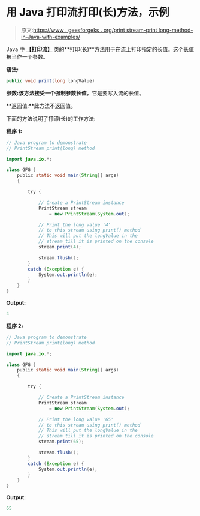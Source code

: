 # 用 Java 打印流打印(长)方法，示例

> 原文:[https://www . geesforgeks . org/print stream-print long-method-in-Java-with-examples/](https://www.geeksforgeeks.org/printstream-printlong-method-in-java-with-examples/)

Java 中 **[【打印流】](https://www.geeksforgeeks.org/java-io-printstream-class-java-set-1/)** 类的**打印(长)**方法用于在流上打印指定的长值。这个长值被当作一个参数。

**语法:**

```java
public void print(long longValue)
```

**参数:**该方法接受一个强制参数**长值**，它是要写入流的长值。

**返回值:**此方法不返回值。

下面的方法说明了打印(长)的工作方法:

**程序 1:**

```java
// Java program to demonstrate
// PrintStream print(long) method

import java.io.*;

class GFG {
    public static void main(String[] args)
    {

        try {

            // Create a PrintStream instance
            PrintStream stream
                = new PrintStream(System.out);

            // Print the long value '4'
            // to this stream using print() method
            // This will put the longValue in the
            // stream till it is printed on the console
            stream.print(4);

            stream.flush();
        }
        catch (Exception e) {
            System.out.println(e);
        }
    }
}
```

**Output:**

```java
4

```

**程序 2:**

```java
// Java program to demonstrate
// PrintStream print(long) method

import java.io.*;

class GFG {
    public static void main(String[] args)
    {

        try {

            // Create a PrintStream instance
            PrintStream stream
                = new PrintStream(System.out);

            // Print the long value '65'
            // to this stream using print() method
            // This will put the longValue in the
            // stream till it is printed on the console
            stream.print(65);

            stream.flush();
        }
        catch (Exception e) {
            System.out.println(e);
        }
    }
}
```

**Output:**

```java
65

```